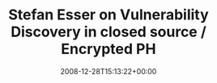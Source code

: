 ---
retweeted: false
source: <a href="http://twitter.com" rel="nofollow">Twitter Web Client</a>
entities:
  hashtags:
  - text: 25c3
    indices:
    - '86'
    - '91'
  symbols: []
  user_mentions: []
  urls: []
display_text_range:
- '0'
- '119'
favorite_count: '0'
id_str: '1082356015'
truncated: false
retweet_count: '0'
id: '1082356015'
created_at: Sun Dec 28 15:13:22 +0000 2008
favorited: false
full_text: 'Stefan Esser on Vulnerability Discovery in closed source / Encrypted PHP
  applications #25c3  http://phodroid.com/x3tptd'
lang: en
tags:
- 25c3
- pesos/twitter
date: '2008-12-28T15:13:22+00:00'
src: https://twitter.com/bascht/status/1082356015
original_url: https://twitter.com/bascht/status/1082356015
type: twitter_tweet
text: 'Stefan Esser on Vulnerability Discovery in closed source / Encrypted PHP applications
  #25c3  http://phodroid.com/x3tptd'
title: Stefan Esser on Vulnerability Discovery in closed source / Encrypted PH

---